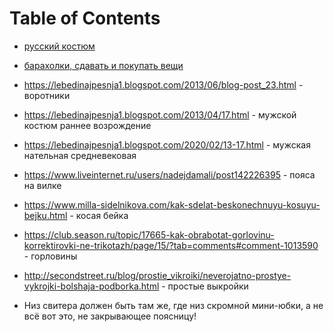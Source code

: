 ﻿
# Table of Contents



<div class="preview" id="org7c326b5">

</div>

-   [русский костюм](20210623231708-русскии_костюм.md)
-   [барахолки, сдавать и покупать вещи](20210522140925-барахолки_сдавать_и_покупать_вещи.publ.md)

-   <https://lebedinajpesnja1.blogspot.com/2013/06/blog-post_23.html> - воротники
-   <https://lebedinajpesnja1.blogspot.com/2013/04/17.html> - мужской костюм раннее возрождение
-   <https://lebedinajpesnja1.blogspot.com/2020/02/13-17.html> - мужская нательная средневековая
-   <https://www.liveinternet.ru/users/nadejdamali/post142226395> - пояса на вилке

-   <https://www.milla-sidelnikova.com/kak-sdelat-beskonechnuyu-kosuyu-bejku.html> - косая бейка
-   <https://club.season.ru/topic/17665-kak-obrabotat-gorlovinu-korrektirovki-ne-trikotazh/page/15/?tab=comments#comment-1013590> - горловины
-   <http://secondstreet.ru/blog/prostie_vikroiki/neverojatno-prostye-vykrojki-bolshaja-podborka.html> - простые выкройки
-   Низ свитера должен быть там же, где низ скромной мини-юбки, а не всё вот это, не закрывающее поясницу!


